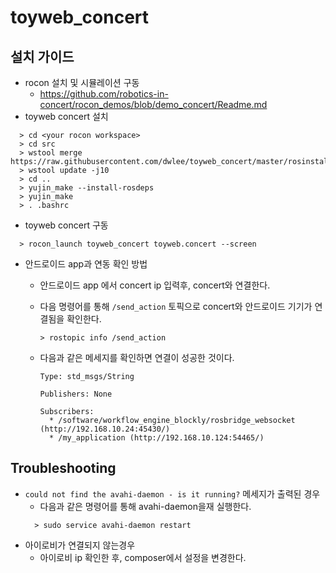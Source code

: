 # toyweb_concert

## 설치 가이드 

* rocon 설치 및 시뮬레이션 구동
  * https://github.com/robotics-in-concert/rocon_demos/blob/demo_concert/Readme.md
* toyweb concert 설치 

```
  > cd <your rocon workspace>
  > cd src
  > wstool merge https://raw.githubusercontent.com/dwlee/toyweb_concert/master/rosinstall/toyweb_concert.rosinstall
  > wstool update -j10
  > cd ..
  > yujin_make --install-rosdeps
  > yujin_make
  > . .bashrc
```
* toyweb concert 구동
```
  > rocon_launch toyweb_concert toyweb.concert --screen
```
* 안드로이드 app과 연동 확인 방법
  * 안드로이드 app 에서 concert ip 입력후, concert와 연결한다. 
  * 다음 명령어를 통해 ```/send_action``` 토픽으로 concert와 안드로이드 기기가 연결됨을 확인한다. 

    ```
    > rostopic info /send_action
    ```
  * 다음과 같은 메세지를 확인하면 연결이 성공한 것이다. 
    ```
    Type: std_msgs/String

    Publishers: None

    Subscribers: 
      * /software/workflow_engine_blockly/rosbridge_websocket (http://192.168.10.24:45430/)
      * /my_application (http://192.168.10.124:54465/)
    ```
## Troubleshooting
* ```could not find the avahi-daemon - is it running?``` 메세지가 출력된 경우 
  * 다음과 같은 명령어를 통해 avahi-daemon을재 실행한다. 
  ```
    > sudo service avahi-daemon restart
  ```
* 아이로비가 연결되지 않는경우 
  * 아이로비 ip 확인한 후, composer에서 설정을 변경한다. 
